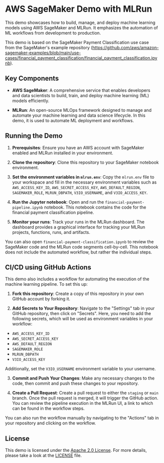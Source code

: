 # AWS SageMaker Demo with MLRun

This demo showcases how to build, manage, and deploy machine learning models using AWS SageMaker and MLRun. It emphasizes the automation of ML workflows from development to production.

This demo is based on the SageMaker Payment Classification use case from the SageMaker's example repository (https://github.com/aws/amazon-sagemaker-examples/blob/main/use-cases/financial_payment_classification/financial_payment_classification.ipynb). 

## Key Components

- **AWS SageMaker**: A comprehensive service that enables developers and data scientists to build, train, and deploy machine learning (ML) models efficiently.

- **MLRun**: An open-source MLOps framework designed to manage and automate your machine learning and data science lifecycle. In this demo, it is used to automate ML deployment and workflows.

## Running the Demo

1. **Prerequisites**: Ensure you have an AWS account with SageMaker enabled and MLRun installed in your environment.

2. **Clone the repository**: Clone this repository to your SageMaker notebook environment.

3. **Set the environment variables in `mlrun.env`**: Copy the `mlrun.env` file to your workspace and fill in the necessary environment variables such as `AWS_ACCESS_KEY_ID`, `AWS_SECRET_ACCESS_KEY`, `AWS_DEFAULT_REGION`, `SAGEMAKER_ROLE`, `MLRUN_DBPATH`, `V3IO_USERNAME`, and `V3IO_ACCESS_KEY`.

4. **Run the Jupyter notebook**: Open and run the `financial-payment-pipeline.ipynb` notebook. This notebook contains the code for the financial payment classification pipeline.

5. **Monitor your runs**: Track your runs in the MLRun dashboard. The dashboard provides a graphical interface for tracking your MLRun projects, functions, runs, and artifacts.

You can also open `financial-payment-classification.ipynb` to review the SageMaker code and the MLRun code segments cell-by-cell. This notebook does not include the automated workflow, but rather the individual steps.

## CI/CD using GitHub Actions
This demo also includes a workflow for automating the execution of the machine learning pipeline. To set this up:

1. **Fork this repository**: Create a copy of this repository in your own GitHub account by forking it.

2. **Add Secrets to Your Repository**: Navigate to the "Settings" tab in your GitHub repository, then click on "Secrets". Here, you need to add the following secrets, which will be used as environment variables in your workflow:

- `AWS_ACCESS_KEY_ID`
- `AWS_SECRET_ACCESS_KEY`
- `AWS_DEFAULT_REGION`
- `SAGEMAKER_ROLE`
- `MLRUN_DBPATH`
- `V3IO_ACCESS_KEY`

Additionally, set the `V3IO_USERNAME` environment variable to your username. 

3. **Commit and Push Your Changes**: Make any necessary changes to the code, then commit and push these changes to your repository. 

4. **Create a Pull Request**: Create a pull request to either the `staging` or `main` branch. Once the pull request is merged, it will trigger the GitHub action. You can review the pipeline execution in the MLRun UI, a link to which can be found in the workflow steps.

You can also run the workflow manually by navigating to the "Actions" tab in your repository and clicking on the workflow.

## License

This demo is licensed under the [Apache 2.0 License](https://www.apache.org/licenses/LICENSE-2.0). For more details, please take a look at the [LICENSE](./LICENSE) file.
